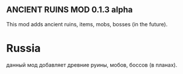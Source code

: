 ## ANCIENT RUINS MOD 0.1.3 alpha
This mod adds ancient ruins, items, mobs, bosses (in the future).

# Russia 
данный мод добавляет древние руины, мобов, боссов (в планах).
